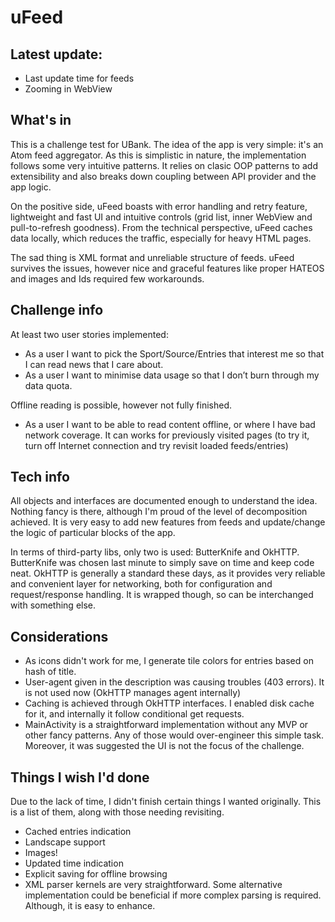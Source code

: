 # uFeed

## Latest update:
- Last update time for feeds
- Zooming in WebView

## What's in
This is a challenge test for UBank. The idea of the app is very simple: it's an Atom feed aggregator. As this is simplistic in nature, the implementation follows some very intuitive patterns. It relies on clasic OOP patterns to add extensibility and also breaks down coupling between API provider and the app logic.

On the positive side, uFeed boasts with error handling and retry feature, lightweight and fast UI and intuitive controls (grid list, inner WebView and pull-to-refresh goodness). From the technical perspective, uFeed caches data locally, which reduces the traffic, especially for heavy HTML pages. 

The sad thing is XML format and unreliable structure of feeds. uFeed survives the issues, however nice and graceful features like proper HATEOS and images and Ids required few workarounds.

## Challenge info
At least two user stories implemented:
- As a user I want to pick the Sport/Source/Entries that interest me so that I can read news that I care about.
- As a user I want to minimise data usage so that I don’t burn through my data quota.

Offline reading is possible, however not fully finished.
- As a user I want to be able to read content offline, or where I have bad network coverage.
It can works for previously visited pages (to try it, turn off Internet connection and try revisit loaded feeds/entries)

## Tech info
All objects and interfaces are documented enough to understand the idea. Nothing fancy is there, although I'm proud of the level of decomposition achieved. It is very easy to add new features from feeds and update/change the logic of particular blocks of the app.

In terms of third-party libs, only two is used: ButterKnife and OkHTTP. ButterKnife was chosen last minute to simply save on time and keep code neat. OkHTTP is generally a standard these days, as it provides very reliable and convenient layer for networking, both for configuration and request/response handling. It is wrapped though, so can be interchanged with something else.

## Considerations

- As icons didn't work for me, I generate tile colors for entries based on hash of title.
- User-agent given in the description was causing troubles (403 errors). It is not used now (OkHTTP manages agent internally)
- Caching is achieved through OkHTTP interfaces. I enabled disk cache for it, and internally it follow conditional get requests.
- MainActivity is a straightforward implementation without any MVP or other fancy patterns. Any of those would over-engineer this simple task. Moreover, it was suggested the UI is not the focus of the challenge.

## Things I wish I'd done
Due to the lack of time, I didn't finish certain things I wanted originally. This is a list of them, along with those needing revisiting.
- Cached entries indication
- Landscape support
- Images!
- Updated time indication
- Explicit saving for offline browsing
- XML parser kernels are very straightforward. Some alternative implementation could be beneficial if more complex parsing is required. Although, it is easy to enhance.


